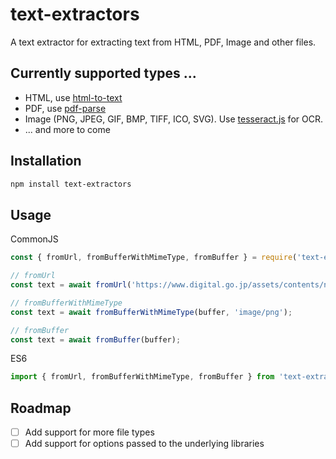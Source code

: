 # text-extractors

A text extractor for extracting text from HTML, PDF, Image and other files.

## Currently supported types ...

* HTML, use [html-to-text](https://www.npmjs.com/package/html-to-text)
* PDF, use [pdf-parse](https://gitlab.com/autokent/pdf-parse)
* Image (PNG, JPEG, GIF, BMP, TIFF, ICO, SVG). Use [tesseract.js](https://github.com/naptha/tesseract.js#tesseractjs) for OCR.
* ... and more to come

## Installation

```bash
npm install text-extractors
```

## Usage

CommonJS

```js
const { fromUrl, fromBufferWithMimeType, fromBuffer } = require('text-extractors');

// fromUrl
const text = await fromUrl('https://www.digital.go.jp/assets/contents/node/basic_page/field_ref_resources/d6cfdcdd-75e4-460c-9ec0-af4f952e03d5/20210906_meeting_promoting_01.pdf');

// fromBufferWithMimeType
const text = await fromBufferWithMimeType(buffer, 'image/png');

// fromBuffer
const text = await fromBuffer(buffer);
```

ES6

```js
import { fromUrl, fromBufferWithMimeType, fromBuffer } from 'text-extractors';

```

## Roadmap

* [ ] Add support for more file types
* [ ] Add support for options passed to the underlying libraries
